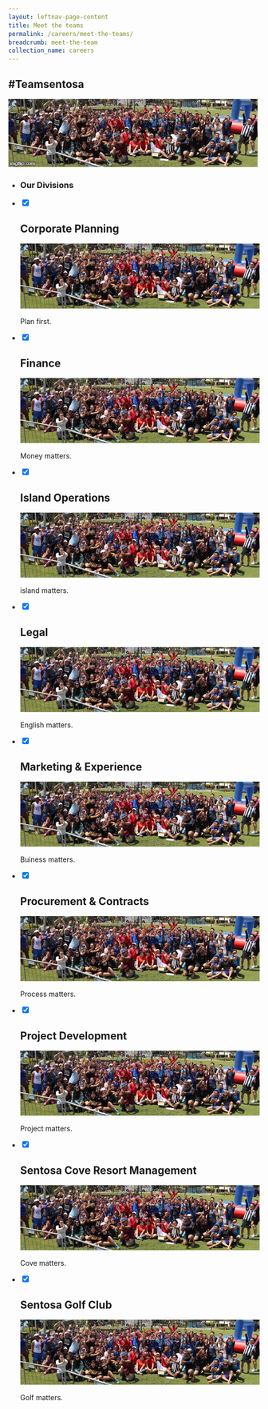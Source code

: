 ```yaml
---
layout: leftnav-page-content
title: Meet the teams
permalink: /careers/meet-the-teams/
breadcrumb: meet-the-team
collection_name: careers
---
```

<h2>#Teamsentosa</h2>  

  <div class="col is-12">
	<figure style="margin: 0;position: relative;">
        <img src="../images/careers/hero-banner-gif-version.gif" alt="Meet The Teams"/>
        </figure>
  </div>

<div class="accordion">
   <ul class="accordion__wrapper">  
       <li class="accordion__header">
          <h3>Our Divisions</h3>
       </li>   
       <li class="accordion__item">
          <input type="checkbox" checked>
          <span class="entypo-up-open-big"></span>
          <h2>Corporate Planning</h2>
          <div class="panel">
              <figure style="margin:0;">
		<img src="../images/careers/hero-banner.jpg" alt="Corporate Planning"/>
		<p>Plan first.</p>
		</figure>
          </div> 
        </li> 
	<li class="accordion__item">
          <input type="checkbox" checked>
          <span class="entypo-up-open-big"></span>
          <h2>Finance</h2>
          <div class="panel">
              <figure style="margin:0;">
		<img src="../images/careers/hero-banner.jpg" alt="Corporate Planning"/>
		<p>Money matters.</p>
		</figure>
          </div> 
        </li> 
	<li class="accordion__item">
          <input type="checkbox" checked>
          <span class="entypo-up-open-big"></span>
          <h2>Island Operations</h2>
          <div class="panel">
              <figure style="margin:0;">
		<img src="../images/careers/hero-banner.jpg" alt="Corporate Planning"/>
		<p>island matters.</p>
		</figure>
          </div> 
        </li>
	<li class="accordion__item">
          <input type="checkbox" checked>
          <span class="entypo-up-open-big"></span>
          <h2>Legal</h2>
          <div class="panel">
              <figure style="margin:0;">
		<img src="../images/careers/hero-banner.jpg" alt="Corporate Planning"/>
		<p>English matters.</p>
		</figure>
          </div> 
        </li>
	<li class="accordion__item">
          <input type="checkbox" checked>
          <span class="entypo-up-open-big"></span>
          <h2>Marketing & Experience</h2>
          <div class="panel">
              <figure style="margin:0;">
		<img src="../images/careers/hero-banner.jpg" alt="Corporate Planning"/>
		<p>Buiness matters.</p>
		</figure>
          </div> 
        </li>   
	<li class="accordion__item">
          <input type="checkbox" checked>
          <span class="entypo-up-open-big"></span>
          <h2>Procurement & Contracts</h2>
          <div class="panel">
              <figure style="margin:0;">
		<img src="../images/careers/hero-banner.jpg" alt="Corporate Planning"/>
		<p>Process matters.</p>
		</figure>
          </div> 
        </li> 
	<li class="accordion__item">
          <input type="checkbox" checked>
          <span class="entypo-up-open-big"></span>
          <h2>Project Development</h2>
          <div class="panel">
              <figure style="margin:0;">
		<img src="../images/careers/hero-banner.jpg" alt="Corporate Planning"/>
		<p>Project matters.</p>
		</figure>
          </div> 
        </li>
	<li class="accordion__item">
          <input type="checkbox" checked>
          <span class="entypo-up-open-big"></span>
          <h2>Sentosa Cove Resort Management</h2>
          <div class="panel">
              <figure style="margin:0;">
		<img src="../images/careers/hero-banner.jpg" alt="Corporate Planning"/>
		<p>Cove matters.</p>
		</figure>
          </div> 
        </li>
	<li class="accordion__item">
          <input type="checkbox" checked>
          <span class="entypo-up-open-big"></span>
          <h2>Sentosa Golf Club</h2>
          <div class="panel">
              <figure style="margin:0;">
		<img src="../images/careers/hero-banner.jpg" alt="Corporate Planning"/>
		<p>Golf matters.</p>
		</figure>
          </div> 
        </li>
    </ul>	   
</div>	   

<!-- <details>
      <input type="checkbox" class="toggler" />
      <summary>Corporate Planning</summary>	
    	<div class="row toggler-content">
		<div class="col is-10">
			<figure style="margin:0;">
			<img src="../images/careers/hero-banner.jpg" alt="Corporate Planning"/>
			</figure>
		</div>
		<div class="col is-2">
			<figure style="margin:0;"></figure>
		</div>
	</div>
	<p>Plan first.</p>
   </details>-->

<!--<details>
      <summary>Finance</summary>	
    <div class="row">
	<div class="col is-10">
		<figure style="margin:0;">
		<img class="slide-img" src="../images/careers/hero-banner.jpg" alt="Finance"/>	
		</figure>
	</div>
	    	<div class="col is-2">
			<figure style="margin:0;"></figure>
		</div>
    </div>
    <p>
      Money matters.
    </p>
</details>-->

<!--<details>
      <summary>Island Operations</summary>
    <div class="row">
	<div class="col is-10">
		<figure style="margin:0;">
		<img src="../images/careers/hero-banner.jpg" alt="Island Operations"/>
		</figure>
	</div>
	    <div class="col is-2">
		<figure style="margin:0;">
		</figure>
	</div>
</div>
    <p>
      island matters.
    </p>
</details>-->

<!--<details>
      <summary>Legal</summary>	
    <div class="row">
	<div class="col is-10">
		<figure style="margin:0;">
		<img src="../images/careers/hero-banner.jpg" alt="Legal"/>
		</figure>
	</div>
	    <div class="col is-2">
		<figure style="margin:0;">
		</figure>
	</div>
</div>
    <p>
      English matters.
    </p>
</details>-->

<!--<details>
      <summary>Marketing & Experience</summary>
    <div class="row">
	<div class="col is-10">
		<figure style="margin:0;">
		<img src="../images/careers/hero-banner.jpg" alt="Marketing & Experience"/>
		</figure>
	</div>
	    <div class="col is-2">
		<figure style="margin:0;">
		</figure>
	</div>
</div>
    <p>
      Buiness matters.
    </p>
</details>-->

<!--<details>
      <summary>Procurement & Contracts</summary>	
    <div class="row">
	<div class="col is-10">
		<figure style="margin:0;">
		<img src="../images/careers/hero-banner.jpg" alt="Procurement & Contracts"/>
		</figure>
	</div>
	    <div class="col is-2">
		<figure style="margin:0;">
		</figure>
	</div>
</div>
    <p>
      Process matters.
    </p>
</details>-->

<!--<details>
      <summary>Project Development</summary>
    <div class="row">
	<div class="col is-10">
		<figure style="margin:0;">
		<img src="../images/careers/hero-banner.jpg" alt="Project Development"/>
		</figure>
	</div>
	    <div class="col is-2">
		<figure style="margin:0;">
		</figure>
	</div>
</div>
    <p>
      Project matters.
    </p>
</details>-->

<!--<details>
      <summary>Sentosa Cove Resort Management</summary>	
    <div class="row">
	<div class="col is-10">
		<figure style="margin:0;">
		<img src="../images/careers/hero-banner.jpg" alt="Sentosa Cove Resort Management"/>
		</figure>
	</div>
	    <div class="col is-2">
		<figure style="margin:0;">
		</figure>
	</div>
</div>
    <p>
      Cove matters.
    </p>
</details>-->

<!--<details>
      <summary>Sentosa Golf Club</summary>
    <div class="row">
	<div class="col is-10">
		<figure style="margin:0;">
		<img src="../images/careers/hero-banner.jpg" alt="Sentosa Golf Club"/>
		</figure>
	</div>
	    <div class="col is-2">
		<figure style="margin:0;">
		</figure>
	</div>
</div>
    <p>
      Golf matters.
    </p>
</details>-->
